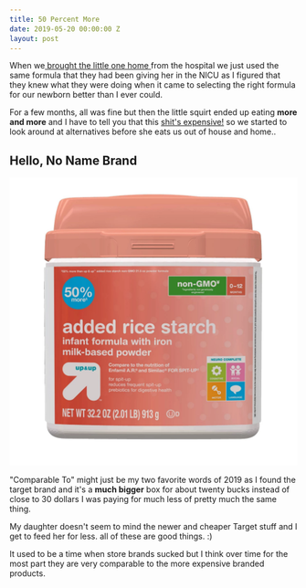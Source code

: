 ```yaml
---
title: 50 Percent More
date: 2019-05-20 00:00:00 Z
layout: post
---
```


When we[ brought the little one home ](https://jim.am/shes-here/) from the hospital we just used the same formula that they had been giving her in the NICU as I figured that they knew what they were doing when it came to selecting the right formula for our newborn better than I ever could. 

For a few months, all was fine but then the little squirt ended up eating **more and more** and I have to tell you that this [shit's expensive!](https://amzn.to/2LSkr34)  so we started to look around at alternatives before she eats us out of house and home..

## Hello, No Name Brand

![target forumla](/images/rice.webp)

"Comparable To" might just be my two favorite words of 2019 as I found the target brand and it's a **much bigger** box for about twenty bucks instead of close to 30 dollars I was paying for much less of pretty much the same thing. 

My daughter doesn't seem to mind the newer and cheaper Target stuff and I get to feed her for less. all of these are good things. :) 

It used to be a time when store brands sucked but I think over time for the most part they are very comparable to the more expensive branded products. 
